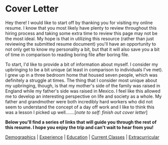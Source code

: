 # Cover Letter
Hey there! I would like to start off by thanking you for visiting my online resume. I know that you most likely have plenty to review throughout this hiring process and taking some extra time to review this page may not be the most ideal. My hope is that in utilizing this resource (rather than just reviewing the submitted resume document) you'll have an opportunity to not only get to know my personality a bit, but that it will also save you a bit of time in comparison to reading boring file after boring file. 

To start, I'd like to provide a bit of information about myself. I consider my upbringing to be a bit unique (at least in comparison to individuals I've met). I grew up in a three bedroom home that housed seven people, which was definitely a struggle at times. The thing that I consider most unique about my upbringing, though, is that my mother's side of the family was raised in England while my father's side was raised in Mexico. I feel like this allowed me to develop an interesting perspective on life and society as a whole. My father and grandmother were both incredibly hard workers who did not seem to understand the concept of a day off work and I like to think this was a lesson I picked up well.......[_note to self: finish out cover letter_]

**Below you'll find a series of links that will guide you through the rest of this resume. I hope you enjoy the trip and can't wait to hear from you!**

[Demographics](https://github.com/SJTapia/resume/tree/Demographics) | [Experience](https://github.com/SJTapia/resume/blob/Experience/README.md) | [Education](https://github.com/SJTapia/resume/blob/Education/README.md) | [Current Classes](https://github.com/SJTapia/resume/blob/Current-Classes/README.md
) | [Extracurricular](https://github.com/SJTapia/resume/blob/Extracurricular/README.md)


